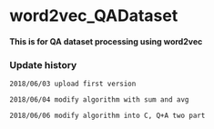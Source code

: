 # word2vec_QADataset

#### This is for QA dataset processing using word2vec

### Update history

`2018/06/03 upload first version`

`2018/06/04 modify algorithm with sum and avg`

`2018/06/06 modify algorithm into C, Q+A two part`
